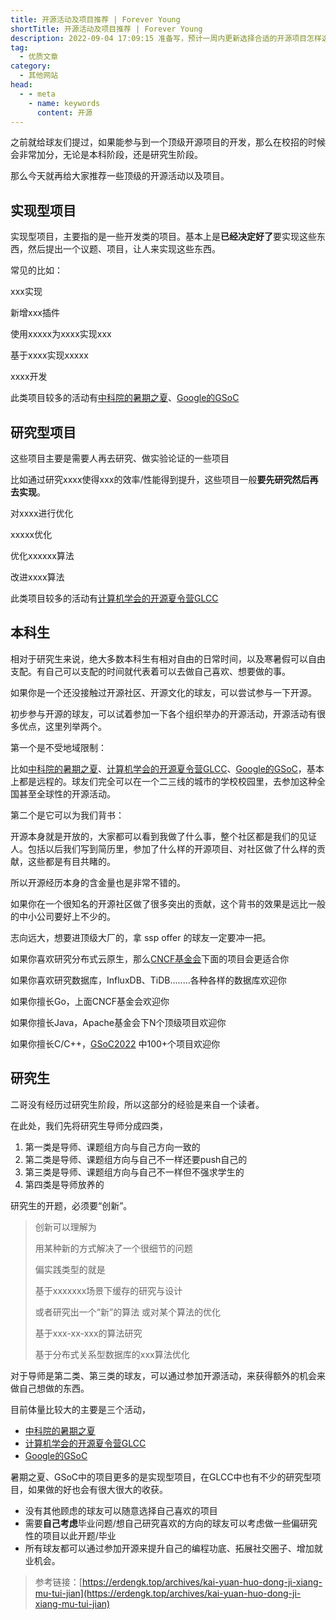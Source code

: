 ```yaml
---
title: 开源活动及项目推荐 | Forever Young
shortTitle: 开源活动及项目推荐 | Forever Young
description: 2022-09-04 17:09:15 准备写，预计一周内更新选择合适的开源项目怎样选择一个合适的开源项目，这个话题很大，本文仅从提升本科生和研究生做开源这个角度来聊一下这个问题。也会推荐一些项目让大家来参考、选择。当然，此文仅是我 @edengk 的一家之言，此文也尚有诸多不足之处，还请各位辩证看
tag:
  - 优质文章
category:
  - 其他网站
head:
  - - meta
    - name: keywords
      content: 开源
---
```


之前就给球友们提过，如果能参与到一个顶级开源项目的开发，那么在校招的时候会非常加分，无论是本科阶段，还是研究生阶段。

那么今天就再给大家推荐一些顶级的开源活动以及项目。

## 实现型项目

实现型项目，主要指的是一些开发类的项目。基本上是**已经决定好了**要实现这些东西，然后提出一个议题、项目，让人来实现这些东西。

常见的比如：

xxx实现

新增xxx插件

使用xxxxx为xxxx实现xxx

基于xxxx实现xxxxx

xxxx开发

此类项目较多的活动有[中科院的暑期之夏](https://summer-ospp.ac.cn/)、[Google的GSoC](https://github.com/gsoc-cn/gsoc-cn)

## 研究型项目

这些项目主要是需要人再去研究、做实验论证的一些项目

比如通过研究xxxx使得xxx的效率/性能得到提升，这些项目一般**要先研究然后再去实现**。

对xxxx进行优化

xxxxx优化

优化xxxxxx算法

改进xxxx算法

此类项目较多的活动有[计算机学会的开源夏令营GLCC](https://www.gitlink.org.cn/glcc)

## 本科生

相对于研究生来说，绝大多数本科生有相对自由的日常时间，以及寒暑假可以自由支配。有自己可以支配的时间就代表着可以去做自己喜欢、想要做的事。

如果你是一个还没接触过开源社区、开源文化的球友，可以尝试参与一下开源。

初步参与开源的球友，可以试着参加一下各个组织举办的开源活动，开源活动有很多优点，这里列举两个。

第一个是不受地域限制：

比如[中科院的暑期之夏](https://summer-ospp.ac.cn/)、[计算机学会的开源夏令营GLCC](https://www.gitlink.org.cn/glcc)、[Google的GSoC](https://github.com/gsoc-cn/gsoc-cn)，基本上都是远程的。球友们完全可以在一个二三线的城市的学校校园里，去参加这种全国甚至全球性的开源活动。

第二个是它可以为我们背书：

开源本身就是开放的，大家都可以看到我做了什么事，整个社区都是我们的见证人。包括以后我们写到简历里，参加了什么样的开源项目、对社区做了什么样的贡献，这些都是有目共睹的。

所以开源经历本身的含金量也是非常不错的。

如果你在一个很知名的开源社区做了很多突出的贡献，这个背书的效果是远比一般的中小公司要好上不少的。

志向远大，想要进顶级大厂的，拿 ssp offer 的球友一定要冲一把。

如果你喜欢研究分布式云原生，那么[CNCF基金会](https://www.cncf.io/)下面的项目会更适合你

如果你喜欢研究数据库，InfluxDB、TiDB........各种各样的数据库欢迎你

如果你擅长Go，上面CNCF基金会欢迎你

如果你擅长Java，Apache基金会下N个顶级项目欢迎你

如果你擅长C/C++，[GSoC2022](https://github.com/erdengk/gsoc-analyse/blob/master/docs/en/gsoc/GSoC2022/c.md) 中100+个项目欢迎你

## 研究生

二哥没有经历过研究生阶段，所以这部分的经验是来自一个读者。

在此处，我们先将研究生导师分成四类，

1.  第一类是导师、课题组方向与自己方向一致的
2.  第二类是导师、课题组方向与自己不一样还要push自己的
3.  第三类是导师、课题组方向与自己不一样但不强求学生的
4.  第四类是导师放养的

研究生的开题，必须要“创新”。

> 创新可以理解为
> 
> 用某种新的方式解决了一个很细节的问题
> 
> 偏实践类型的就是
> 
> 基于xxxxxxx场景下缓存的研究与设计
> 
> 或者研究出一个“新”的算法 或对某个算法的优化
> 
> 基于xxx-xx-xxx的算法研究
> 
> 基于分布式关系型数据库的xxx算法优化

对于导师是第二类、第三类的球友，可以通过参加开源活动，来获得额外的机会来做自己想做的东西。

目前体量比较大的主要是三个活动，

- [中科院的暑期之夏](https://summer-ospp.ac.cn/)
- [计算机学会的开源夏令营GLCC](https://www.gitlink.org.cn/glcc)
- [Google的GSoC](https://github.com/gsoc-cn/gsoc-cn)

暑期之夏、GSoC中的项目更多的是实现型项目，在GLCC中也有不少的研究型项目，如果做的好也会有很大很大的收获。


*   没有其他顾虑的球友可以随意选择自己喜欢的项目
*   需要**自己考虑**毕业问题/想自己研究喜欢的方向的球友可以考虑做一些偏研究性的项目以此开题/毕业
*   所有球友都可以通过参加开源来提升自己的编程功底、拓展社交圈子、增加就业机会。

>参考链接：[https://erdengk.top/archives/kai-yuan-huo-dong-ji-xiang-mu-tui-jian](https://erdengk.top/archives/kai-yuan-huo-dong-ji-xiang-mu-tui-jian)

